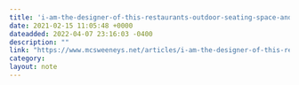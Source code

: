 ```yaml
---
title: 'i-am-the-designer-of-this-restaurants-outdoor-seating-space-and-this-is-my-artists-statement---mcsweeneys-internet-tendency'
date: 2021-02-15 11:05:48 +0000
dateadded: 2022-04-07 23:16:03 -0400
description: ""
link: "https://www.mcsweeneys.net/articles/i-am-the-designer-of-this-restaurants-outdoor-seating-space-and-this-is-my-artists-statement"
category:
layout: note
---
```

